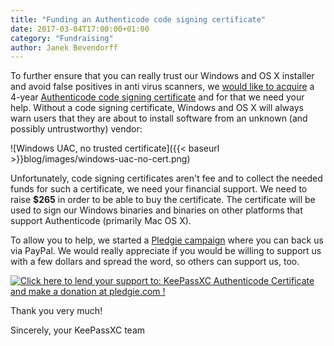 ```yaml
---
title: "Funding an Authenticode code signing certificate"
date: 2017-03-04T17:00:00+01:00
category: "Fundraising"
author: Janek Bevendorff
---
```


To further ensure that you can really trust our Windows and OS X installer and avoid false positives in anti virus scanners,
we [would like to acquire](https://github.com/keepassxreboot/keepassxc/issues/372) a 4-year
[Authenticode code signing certificate](https://msdn.microsoft.com/en-us/library/ms537359(v=vs.85).aspx)
and for that we need your help.
Without a code signing certificate, Windows and OS X will always warn users that they are about to install software from
an unknown (and possibly untrustworthy) vendor:

![Windows UAC, no trusted certificate]({{< baseurl >}}blog/images/windows-uac-no-cert.png)

Unfortunately, code signing certificates aren't fee and to collect the needed funds for such a certificate, we need
your financial support. We need to raise **$265** in order to be able to buy the certificate. The certificate
will be used to sign our Windows binaries and binaries on other platforms that support Authenticode (primarily Mac OS X).

To allow you to help, we started a [Pledgie campaign](https://pledgie.com/campaigns/33487) where you can back us via PayPal.
We would really appreciate if you would be willing to support us with a few dollars and spread the word, so others
can support us, too.

<a href="https://pledgie.com/campaigns/33487">
<img alt="Click here to lend your support to: KeePassXC Authenticode Certificate and make a donation at pledgie.com !"
src="https://pledgie.com/campaigns/33487.png?skin_name=chrome"></a>

Thank you very much!

Sincerely, your KeePassXC team

